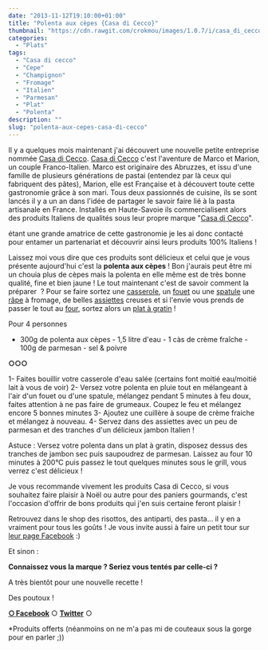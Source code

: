 ```yaml
---
date: "2013-11-12T19:10:00+01:00"
title: "Polenta aux cèpes {Casa di Cecco}"
thumbnail: "https://cdn.rawgit.com/crokmou/images/1.0.7/i/casa_di_cecco_polenta_cepe_0006.jpg"
categories:
  - "Plats"
tags:
  - "Casa di cecco"
  - "Cepe"
  - "Champignon"
  - "Fromage"
  - "Italien"
  - "Parmesan"
  - "Plat"
  - "Polenta"
description: ""
slug: "polenta-aux-cepes-casa-di-cecco"
---
```


Il y a quelques mois maintenant j'ai découvert une nouvelle petite entreprise nommée [Casa di Cecco](http://www.casadicecco.com/). [Casa di Cecco](http://www.casadicecco.com/) c'est l'aventure de Marco et Marion, un couple Franco-Italien. Marco est originaire des Abruzzes, et issu d'une famille de plusieurs générations de pastai (entendez par là ceux qui fabriquent des pâtes), Marion, elle est Française et à découvert toute cette gastronomie grâce à son mari. Tous deux passionnés de cuisine, ils se sont lancés il y a un an dans l'idée de partager le savoir faire lié à la pasta artisanale en France. Installés en Haute-Savoie ils commercialisent alors des produits Italiens de qualités sous leur propre marque "[Casa di Cecco](http://www.casadicecco.com/)".

étant une grande amatrice de cette gastronomie je les ai donc contacté pour entamer un partenariat et découvrir ainsi leurs produits 100% Italiens !

Laissez moi vous dire que ces produits sont délicieux et celui que je vous présente aujourd'hui c'est la **polenta aux cèpes** ! Bon j'aurais peut être mi un chouia plus de cèpes mais la polenta en elle même est de très bonne qualité, fine et bien jaune ! Le tout maintenant c'est de savoir comment la préparer  ? Pour se faire sortez une [casserole](http://www.rueducommerce.fr/m/pl/malid:115), un [fouet](http://www.rueducommerce.fr/index/ustensile%20Fouet%20inox) ou une [spatule](http://www.rueducommerce.fr/m/pl/malid:48515367) une [râpe](http://www.rueducommerce.fr/m/pl/malid:43774605) à fromage, de belles [assiettes](http://www.rueducommerce.fr/m/pl/malid:4769879) creuses et si l'envie vous prends de passer le tout au [four](http://www.rueducommerce.fr/m/pl/malid:9404136), sortez alors un [plat à gratin](http://www.rueducommerce.fr/m/pl/malid:12468604) !

Pour 4 personnes

- 300g de polenta aux cèpes - 1,5 litre d'eau - 1 càs de crème fraîche - 100g de parmesan - sel & poivre

**○○○**

1- Faites bouillir votre casserole d'eau salée (certains font moitié eau/moitié lait à vous de voir) 2- Versez votre polenta en pluie tout en mélangeant à l'air d'un fouet ou d'une spatule, mélangez pendant 5 minutes à feu doux, faites attention à ne pas faire de grumeaux. Coupez le feu et mélangez encore 5 bonnes minutes 3- Ajoutez une cuillère à soupe de crème fraiche et mélangez à nouveau. 4- Servez dans des assiettes avec un peu de parmesan et des tranches d'un délicieux jambon Italien !

Astuce : Versez votre polenta dans un plat à gratin, disposez dessus des tranches de jambon sec puis saupoudrez de parmesan. Laissez au four 10 minutes à 200°C puis passez le tout quelques minutes sous le grill, vous verrez c'est délicieux !

Je vous recommande vivement les produits Casa di Cecco, si vous souhaitez faire plaisir à Noël ou autre pour des paniers gourmands, c'est l'occasion d'offrir de bons produits qui j'en suis certaine feront plaisir !

Retrouvez dans le shop des risottos, des antiparti, des pasta... il y en a vraiment pour tous les goûts ! Je vous invite aussi à faire un petit tour sur [leur page Facebook](https://www.facebook.com/CasaDiCecco) :)

Et sinon :

**Connaissez vous la marque ? Seriez vous tentés par celle-ci ?**

A très bientôt pour une nouvelle recette !

Des poutoux !

[**○<span style="font-size: xx-small; margin: 0px; outline: 0px; padding: 0px;"><span style="font-family: Arial, Helvetica, sans-serif; margin: 0px; outline: 0px; padding: 0px;"> </span></span>Facebook**](https://www.facebook.com/pages/CroKMou/148093255259077) ○ [**Twitter**](https://twitter.com/Crokmou) ○

*Produits offerts (néanmoins on ne m'a pas mi de couteaux sous la gorge pour en parler ;))
